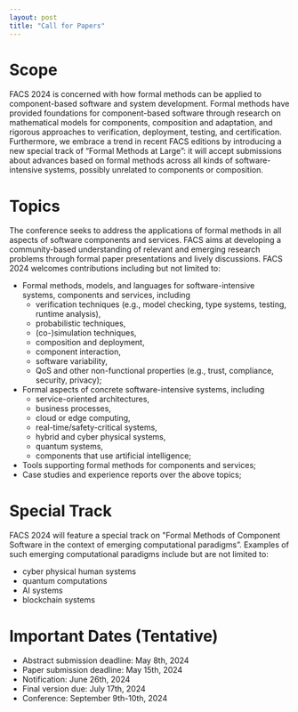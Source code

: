 ```yaml
---
layout: post
title: "Call for Papers"
---
```


# Scope

FACS 2024 is concerned with how formal methods can be applied to component-based software and system development. Formal methods have provided foundations for component-based software through research on mathematical models for components, composition and adaptation, and rigorous approaches to verification, deployment, testing, and certification. Furthermore, we embrace a trend in recent FACS editions by introducing a new special track of “Formal Methods at Large”: it will accept submissions about advances based on formal methods across all kinds of software-intensive systems, possibly unrelated to components or composition.

# Topics

The conference seeks to address the applications of formal methods in all aspects of software components and services. FACS aims at developing a community-based understanding of relevant and emerging research problems through formal paper presentations and lively discussions. FACS 2024 welcomes contributions including but not limited to:

  - Formal methods, models, and languages for software-intensive systems, components and services, including
    + verification techniques (e.g., model checking, type systems, testing, runtime analysis),
    + probabilistic techniques,
    + (co-)simulation techniques,
    + composition and deployment,
    + component interaction,
    + software variability,
    + QoS and other non-functional properties (e.g., trust, compliance, security, privacy);
  - Formal aspects of concrete software-intensive systems, including
    + service-oriented architectures,
    + business processes,
    + cloud or edge computing,
    + real-time/safety-critical systems,
    + hybrid and cyber physical systems,
    + quantum systems,
    + components that use artificial intelligence;
  - Tools supporting formal methods for components and services;
  - Case studies and experience reports over the above topics;

# Special Track

FACS 2024 will feature a special track on "Formal Methods of Component Software in the context of emerging computational paradigms”. Examples of such emerging computational paradigms include but are not limited to:

- cyber physical human systems
- quantum computations
- AI systems
- blockchain systems

# Important Dates (Tentative)

- Abstract submission deadline: May 8th, 2024
- Paper submission deadline: May 15th, 2024
- Notification: June 26th, 2024
- Final version due: July 17th, 2024
- Conference: September 9th-10th, 2024

<!--
# Submissions

We solicit high-quality submissions reporting on:

  - **A** - full papers: original research, applications and experiences, or surveys 
    (16 pages);
  - **B** - short papers: tools and demonstrations (6 pages).

The page limit excludes references and appendices. Papers should be prepared in LaTeX, adhering to the Springer LNCS format and Guidelines. For further information please visit the LNCS page at [https://www.springer.com/lncs](https://www.springer.com/lncs){:target="_blank"}.


Accepted papers from all categories will appear in the proceedings of the conference published by Springer, in the Lecture Notes for Computer Science series.

Please use the easychair link below to submit your paper:
  
- [https://easychair.org/conferences/?conf=facs2023](https://easychair.org/conferences/?conf=facs2023){:target="_blank"}

The authors of a selected subset of accepted papers will be invited to submit an extended version of their papers to a special issue of [Science of Computer Programming](https://www.sciencedirect.com/journal/science-of-computer-programming){:target="_blank"}.

### Full and tool/short publications (A, B)

All submissions in categories __A__ and __B__ must be original, unpublished,
and not submitted concurrently for publication elsewhere. A special journal
issue is planned for extended versions of selected papers from categories A
and B from FACS 2023.

### Journal-first publications (C)

Submissions in category __C__ must be 4-page abstracts of journal papers published after January 1st, 2023. Authors of published papers in high-quality journals can submit a proposal to present their journal paper at FACS. The journal paper must adhere to the following criteria:

 - It is clearly in the scope of FACS.
 - It is recent: only journal papers available after January 1st, 2023 (online or printed) can be presented.
 - It reports new research results that significantly extend prior work. As such, the journal paper does not simply extend prior work with material presented for completeness only (such as omitted proofs, algorithms, minor enhancements, or empirical results).
 - It has not been presented at, and is not under consideration for, journal-first programs of other similar conferences or workshops.

Journal-first submissions must be marked as such in EasyChair, and they must explicitly include pointers to the journal publication (such as a DOI).
-->